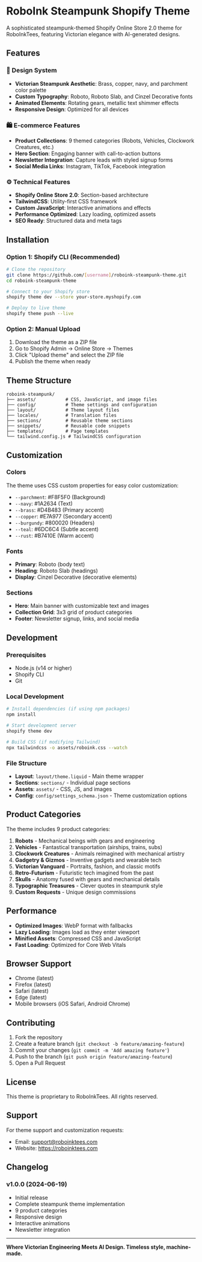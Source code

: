 # RoboInk Steampunk Shopify Theme

A sophisticated steampunk-themed Shopify Online Store 2.0 theme for RoboInkTees, featuring Victorian elegance with AI-generated designs.

## Features

### 🎨 Design System
- **Victorian Steampunk Aesthetic**: Brass, copper, navy, and parchment color palette
- **Custom Typography**: Roboto, Roboto Slab, and Cinzel Decorative fonts
- **Animated Elements**: Rotating gears, metallic text shimmer effects
- **Responsive Design**: Optimized for all devices

### 🛍️ E-commerce Features
- **Product Collections**: 9 themed categories (Robots, Vehicles, Clockwork Creatures, etc.)
- **Hero Section**: Engaging banner with call-to-action buttons
- **Newsletter Integration**: Capture leads with styled signup forms
- **Social Media Links**: Instagram, TikTok, Facebook integration

### ⚙️ Technical Features
- **Shopify Online Store 2.0**: Section-based architecture
- **TailwindCSS**: Utility-first CSS framework
- **Custom JavaScript**: Interactive animations and effects
- **Performance Optimized**: Lazy loading, optimized assets
- **SEO Ready**: Structured data and meta tags

## Installation

### Option 1: Shopify CLI (Recommended)
```bash
# Clone the repository
git clone https://github.com/[username]/roboink-steampunk-theme.git
cd roboink-steampunk-theme

# Connect to your Shopify store
shopify theme dev --store your-store.myshopify.com

# Deploy to live theme
shopify theme push --live
```

### Option 2: Manual Upload
1. Download the theme as a ZIP file
2. Go to Shopify Admin → Online Store → Themes
3. Click "Upload theme" and select the ZIP file
4. Publish the theme when ready

## Theme Structure

```
roboink-steampunk/
├── assets/           # CSS, JavaScript, and image files
├── config/           # Theme settings and configuration
├── layout/           # Theme layout files
├── locales/          # Translation files
├── sections/         # Reusable theme sections
├── snippets/         # Reusable code snippets
├── templates/        # Page templates
└── tailwind.config.js # TailwindCSS configuration
```

## Customization

### Colors
The theme uses CSS custom properties for easy color customization:
- `--parchment`: #F8F5F0 (Background)
- `--navy`: #1A2634 (Text)
- `--brass`: #D4B483 (Primary accent)
- `--copper`: #E7A977 (Secondary accent)
- `--burgundy`: #800020 (Headers)
- `--teal`: #6DC6C4 (Subtle accent)
- `--rust`: #B7410E (Warm accent)

### Fonts
- **Primary**: Roboto (body text)
- **Heading**: Roboto Slab (headings)
- **Display**: Cinzel Decorative (decorative elements)

### Sections
- **Hero**: Main banner with customizable text and images
- **Collection Grid**: 3x3 grid of product categories
- **Footer**: Newsletter signup, links, and social media

## Development

### Prerequisites
- Node.js (v14 or higher)
- Shopify CLI
- Git

### Local Development
```bash
# Install dependencies (if using npm packages)
npm install

# Start development server
shopify theme dev

# Build CSS (if modifying Tailwind)
npx tailwindcss -o assets/roboink.css --watch
```

### File Structure
- **Layout**: `layout/theme.liquid` - Main theme wrapper
- **Sections**: `sections/` - Individual page sections
- **Assets**: `assets/` - CSS, JS, and images
- **Config**: `config/settings_schema.json` - Theme customization options

## Product Categories

The theme includes 9 product categories:
1. **Robots** - Mechanical beings with gears and engineering
2. **Vehicles** - Fantastical transportation (airships, trains, subs)
3. **Clockwork Creatures** - Animals reimagined with mechanical artistry
4. **Gadgetry & Gizmos** - Inventive gadgets and wearable tech
5. **Victorian Vanguard** - Portraits, fashion, and classic motifs
6. **Retro-Futurism** - Futuristic tech imagined from the past
7. **Skulls** - Anatomy fused with gears and mechanical details
8. **Typographic Treasures** - Clever quotes in steampunk style
9. **Custom Requests** - Unique design commissions

## Performance

- **Optimized Images**: WebP format with fallbacks
- **Lazy Loading**: Images load as they enter viewport
- **Minified Assets**: Compressed CSS and JavaScript
- **Fast Loading**: Optimized for Core Web Vitals

## Browser Support

- Chrome (latest)
- Firefox (latest)
- Safari (latest)
- Edge (latest)
- Mobile browsers (iOS Safari, Android Chrome)

## Contributing

1. Fork the repository
2. Create a feature branch (`git checkout -b feature/amazing-feature`)
3. Commit your changes (`git commit -m 'Add amazing feature'`)
4. Push to the branch (`git push origin feature/amazing-feature`)
5. Open a Pull Request

## License

This theme is proprietary to RoboInkTees. All rights reserved.

## Support

For theme support and customization requests:
- Email: support@roboinktees.com
- Website: https://roboinktees.com

## Changelog

### v1.0.0 (2024-06-19)
- Initial release
- Complete steampunk theme implementation
- 9 product categories
- Responsive design
- Interactive animations
- Newsletter integration

---

**Where Victorian Engineering Meets AI Design. Timeless style, machine-made.**